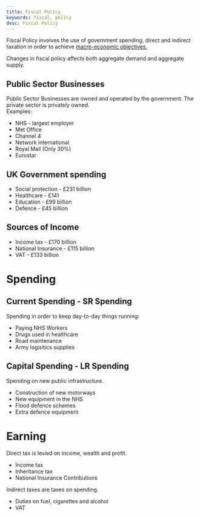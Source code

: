 ```yaml
---
title: Fiscal Policy
keywords: fiscal, policy
desc: Fiscal Policy
---
```

Fiscal Policy involves the use of government spending, direct and indirect taxation
in order to achieve <a href="../macro-objectives.html">macro-economic objectives.</a>

Changes in fiscal policy affects both aggregate demand and aggregate supply.

## Public Sector Businesses ##
Public Sector Businesses are owned and operated by the government. The private sector is privately owned.  
Examples:
- NHS - largest employer
- Met Office
- Channel 4
- Network international
- Royal Mail (Only 30%)
- Eurostar

## UK Government spending ##
- Social protection - £231 billion
- Healthcare - £141
- Education - £99 billion
- Defence - £45 billion

## Sources of Income ##
- Income tax - £170 billion
- National Insurance - £115 billion
- VAT - £133 billion

# Spending #

## Current Spending - SR Spending ##
Spending in order to keep day-to-day things running:
- Paying NHS Workers
- Drugs used in healthcare
- Road maintenance
- Army logisitics supplies

## Capital Spending - LR Spending ##
Spending on new public infrastructure.
- Construction of new motorways
- New equipment in the NHS
- Flood defence schemes
- Extra defence equipment

# Earning #

Direct tax is levied on income, wealth and profit.
- Income tax
- Inheritance tax
- National Insurance Contributions

Indirect taxes are taxes on spending.
- Duties on fuel, cigarettes and alcohol
- VAT
